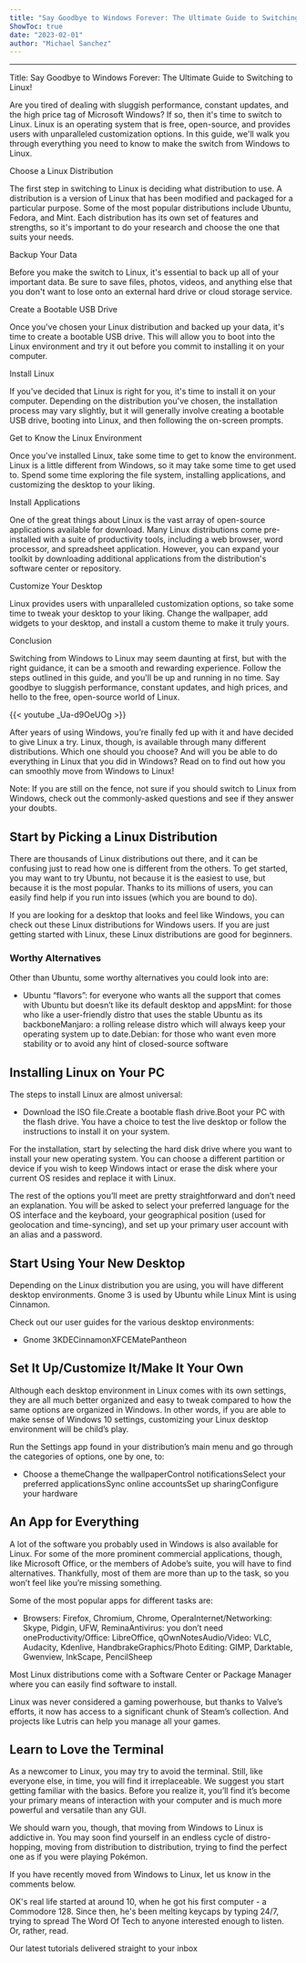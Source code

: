 ```yaml
---
title: "Say Goodbye to Windows Forever: The Ultimate Guide to Switching to Linux!"
ShowToc: true 
date: "2023-02-01"
author: "Michael Sanchez"
---
```

*****
Title: Say Goodbye to Windows Forever: The Ultimate Guide to Switching to Linux!

Are you tired of dealing with sluggish performance, constant updates, and the high price tag of Microsoft Windows? If so, then it's time to switch to Linux. Linux is an operating system that is free, open-source, and provides users with unparalleled customization options. In this guide, we'll walk you through everything you need to know to make the switch from Windows to Linux.

Choose a Linux Distribution

The first step in switching to Linux is deciding what distribution to use. A distribution is a version of Linux that has been modified and packaged for a particular purpose. Some of the most popular distributions include Ubuntu, Fedora, and Mint. Each distribution has its own set of features and strengths, so it's important to do your research and choose the one that suits your needs.

Backup Your Data

Before you make the switch to Linux, it's essential to back up all of your important data. Be sure to save files, photos, videos, and anything else that you don't want to lose onto an external hard drive or cloud storage service.

Create a Bootable USB Drive

Once you've chosen your Linux distribution and backed up your data, it's time to create a bootable USB drive. This will allow you to boot into the Linux environment and try it out before you commit to installing it on your computer.

Install Linux

If you've decided that Linux is right for you, it's time to install it on your computer. Depending on the distribution you've chosen, the installation process may vary slightly, but it will generally involve creating a bootable USB drive, booting into Linux, and then following the on-screen prompts.

Get to Know the Linux Environment

Once you've installed Linux, take some time to get to know the environment. Linux is a little different from Windows, so it may take some time to get used to. Spend some time exploring the file system, installing applications, and customizing the desktop to your liking.

Install Applications

One of the great things about Linux is the vast array of open-source applications available for download. Many Linux distributions come pre-installed with a suite of productivity tools, including a web browser, word processor, and spreadsheet application. However, you can expand your toolkit by downloading additional applications from the distribution's software center or repository.

Customize Your Desktop

Linux provides users with unparalleled customization options, so take some time to tweak your desktop to your liking. Change the wallpaper, add widgets to your desktop, and install a custom theme to make it truly yours.

Conclusion

Switching from Windows to Linux may seem daunting at first, but with the right guidance, it can be a smooth and rewarding experience. Follow the steps outlined in this guide, and you'll be up and running in no time. Say goodbye to sluggish performance, constant updates, and high prices, and hello to the free, open-source world of Linux.

{{< youtube _Ua-d9OeUOg >}} 



After years of using Windows, you’re finally fed up with it and have decided to give Linux a try. Linux, though, is available through many different distributions. Which one should you choose? And will you be able to do everything in Linux that you did in Windows? Read on to find out how you can smoothly move from Windows to Linux!
 
Note: If you are still on the fence, not sure if you should switch to Linux from Windows, check out the commonly-asked questions and see if they answer your doubts.
 
## Start by Picking a Linux Distribution
 
There are thousands of Linux distributions out there, and it can be confusing just to read how one is different from the others. To get started, you may want to try Ubuntu, not because it is the easiest to use, but because it is the most popular. Thanks to its millions of users, you can easily find help if you run into issues (which you are bound to do).
 
If you are looking for a desktop that looks and feel like Windows, you can check out these Linux distributions for Windows users. If you are just getting started with Linux, these Linux distributions are good for beginners. 
 
### Worthy Alternatives
 
Other than Ubuntu, some worthy alternatives you could look into are:
 
- Ubuntu “flavors”: for everyone who wants all the support that comes with Ubuntu but doesn’t like its default desktop and appsMint: for those who like a user-friendly distro that uses the stable Ubuntu as its backboneManjaro: a rolling release distro which will always keep your operating system up to date.Debian: for those who want even more stability or to avoid any hint of closed-source software

 
## Installing Linux on Your PC
 
The steps to install Linux are almost universal:
 
- Download the ISO file.Create a bootable flash drive.Boot your PC with the flash drive. You have a choice to test the live desktop or follow the instructions to install it on your system.

 
For the installation, start by selecting the hard disk drive where you want to install your new operating system. You can choose a different partition or device if you wish to keep Windows intact or erase the disk where your current OS resides and replace it with Linux. 
 
The rest of the options you’ll meet are pretty straightforward and don’t need an explanation. You will be asked to select your preferred language for the OS interface and the keyboard, your geographical position (used for geolocation and time-syncing), and set up your primary user account with an alias and a password.
 
## Start Using Your New Desktop
 
Depending on the Linux distribution you are using, you will have different desktop environments. Gnome 3 is used by Ubuntu while Linux Mint is using Cinnamon. 
 
Check out our user guides for the various desktop environments:
 
- Gnome 3KDECinnamonXFCEMatePantheon

 
## Set It Up/Customize It/Make It Your Own
 
Although each desktop environment in Linux comes with its own settings, they are all much better organized and easy to tweak compared to how the same options are organized in Windows. In other words, if you are able to make sense of Windows 10 settings, customizing your Linux desktop environment will be child’s play.
 
Run the Settings app found in your distribution’s main menu and go through the categories of options, one by one, to:
 
- Choose a themeChange the wallpaperControl notificationsSelect your preferred applicationsSync online accountsSet up sharingConfigure your hardware

 
## An App for Everything
 
A lot of the software you probably used in Windows is also available for Linux. For some of the more prominent commercial applications, though, like Microsoft Office, or the members of Adobe’s suite, you will have to find alternatives. Thankfully, most of them are more than up to the task, so you won’t feel like you’re missing something.
 
Some of the most popular apps for different tasks are:
 
- Browsers: Firefox, Chromium, Chrome, OperaInternet/Networking: Skype, Pidgin, UFW, ReminaAntivirus: you don’t need oneProductivity/Office: LibreOffice, qOwnNotesAudio/Video: VLC, Audacity, Kdenlive, HandbrakeGraphics/Photo Editing: GIMP, Darktable, Gwenview, InkScape, PencilSheep

 
Most Linux distributions come with a Software Center or Package Manager where you can easily find software to install. 
 
Linux was never considered a gaming powerhouse, but thanks to Valve’s efforts, it now has access to a significant chunk of Steam’s collection. And projects like Lutris can help you manage all your games.
 
## Learn to Love the Terminal
 
As a newcomer to Linux, you may try to avoid the terminal. Still, like everyone else, in time, you will find it irreplaceable. We suggest you start getting familiar with the basics. Before you realize it, you’ll find it’s become your primary means of interaction with your computer and is much more powerful and versatile than any GUI.
 
We should warn you, though, that moving from Windows to Linux is addictive in. You may soon find yourself in an endless cycle of distro-hopping, moving from distribution to distribution, trying to find the perfect one as if you were playing Pokémon.
 
If you have recently moved from Windows to Linux, let us know in the comments below.
 
OK's real life started at around 10, when he got his first computer - a Commodore 128. Since then, he's been melting keycaps by typing 24/7, trying to spread The Word Of Tech to anyone interested enough to listen. Or, rather, read.
 
Our latest tutorials delivered straight to your inbox





